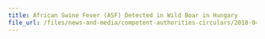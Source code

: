 ```yaml
---
title: African Swine Fever (ASF) Detected in Wild Boar in Hungary 
file_url: /files/news-and-media/competent-authorities-circulars/2018-04-25-CA.pdf
---
```

